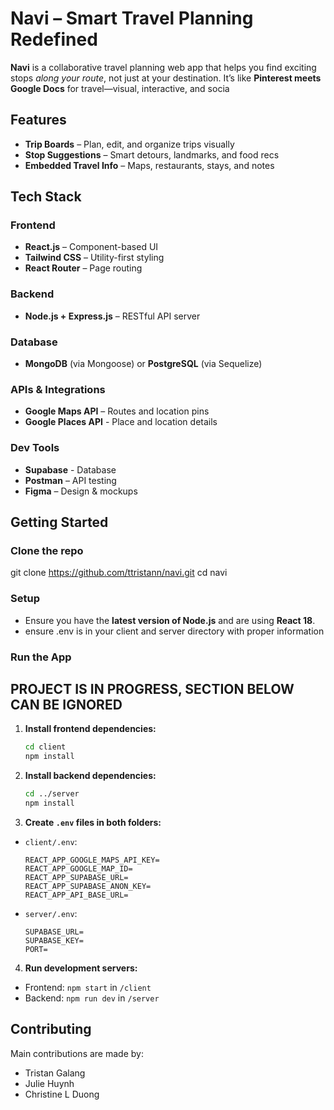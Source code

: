 # Navi – Smart Travel Planning Redefined

**Navi** is a collaborative travel planning web app that helps you find exciting stops *along your route*, not just at your destination. It’s like **Pinterest meets Google Docs** for travel—visual, interactive, and socia

## Features

- **Trip Boards** – Plan, edit, and organize trips visually
- **Stop Suggestions** – Smart detours, landmarks, and food recs
- **Embedded Travel Info** – Maps, restaurants, stays, and notes

## Tech Stack

### Frontend
- **React.js** – Component-based UI
- **Tailwind CSS** – Utility-first styling
- **React Router** – Page routing

### Backend
- **Node.js + Express.js** – RESTful API server

### Database
- **MongoDB** (via Mongoose) or **PostgreSQL** (via Sequelize)

### APIs & Integrations
- **Google Maps API** – Routes and location pins
- **Google Places API** - Place and location details

### Dev Tools
- **Supabase** - Database
- **Postman** – API testing
- **Figma** – Design & mockups


## Getting Started

### Clone the repo

git clone https://github.com/ttristann/navi.git
cd navi

### Setup
- Ensure you have the **latest version of Node.js** and are using **React 18**.
- ensure .env is in your client and server directory with proper information

### Run the App
 ## PROJECT IS IN PROGRESS, SECTION BELOW CAN BE IGNORED
1. **Install frontend dependencies:**
   ```bash
   cd client
   npm install
   ```

2. **Install backend dependencies:**
   ```bash
   cd ../server
   npm install
   ```

3. **Create `.env` files in both folders:**

- `client/.env`:
  ```
  REACT_APP_GOOGLE_MAPS_API_KEY=
  REACT_APP_GOOGLE_MAP_ID=
  REACT_APP_SUPABASE_URL=
  REACT_APP_SUPABASE_ANON_KEY=
  REACT_APP_API_BASE_URL=
  ```

- `server/.env`:
  ```
  SUPABASE_URL=
  SUPABASE_KEY=
  PORT=
  ```

4. **Run development servers:**

- Frontend: `npm start` in `/client`
- Backend: `npm run dev` in `/server`


## Contributing

Main contributions are made by:

- Tristan Galang
- Julie Huynh
- Christine L Duong 
